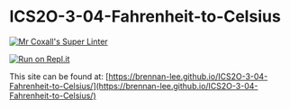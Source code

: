 # ICS2O-3-04-Fahrenheit-to-Celsius

[![Mr Coxall's Super Linter](https://github.com/brennan-lee/ICS2O-3-04-Fahrenheit-to-Celsius/workflows/Mr%20Coxall's%20Super%20Linter/badge.svg)](https://github.com/brennan-lee/ICS2O-3-04-Fahrenheit-to-Celsius/actions)

[![Run on Repl.it](https://repl.it/badge/github/brennan-lee/ICS2O-3-04-Fahrenheit-to-Celsius)](https://repl.it/github/brennan-lee/ICS2O-3-04-Fahrenheit-to-Celsius)

This site can be found at: [https://brennan-lee.github.io/ICS2O-3-04-Fahrenheit-to-Celsius/](https://brennan-lee.github.io/ICS2O-3-04-Fahrenheit-to-Celsius/)

